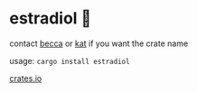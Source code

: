 # estradiol 💊

contact [becca] or [kat][♥] if you want the crate name

usage: `cargo install estradiol`

[crates.io]

[becca]: https://becca.ooo/contact/
[♥]: http://bisexual.af/
[crates.io]: https://crates.io/crates/estradiol
